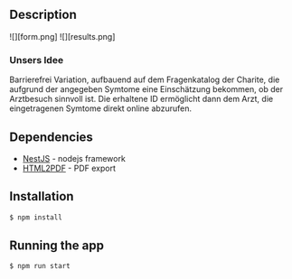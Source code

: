 ## Description

![][form.png]
![][results.png]

### Unsers Idee
Barrierefrei Variation, aufbauend auf dem Fragenkatalog der Charite, die aufgrund der angegeben Symtome eine Einschätzung bekommen, ob der Arztbesuch sinnvoll ist. Die erhaltene ID ermöglicht dann dem Arzt, die eingetragenen Symtome direkt online abzurufen.

## Dependencies

* [NestJS] - nodejs framework
* [HTML2PDF] - PDF export

[NestJS]: <https://nestjs.com/>
[HTML2PDF]: <https://github.com/eKoopmans/html2pdf.js>

## Installation

```bash
$ npm install
```

## Running the app

```bash
$ npm run start
```